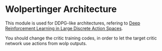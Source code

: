 # Wolpertinger Architecture

This module is used for DDPG-like architectures, refering to [Deep Reinforcement Learning in Large Discrete Action Spaces](https://arxiv.org/pdf/1512.07679.pdf).

You should change the critic training codes, in order to let the target critic network use actions from wolp outputs.
